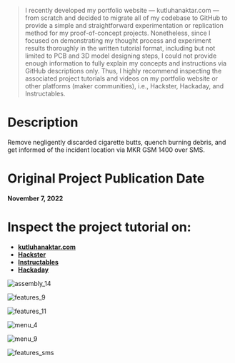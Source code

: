 > I recently developed my portfolio website — kutluhanaktar.com — from scratch and decided to migrate all of my codebase to GitHub to provide a simple and straightforward experimentation or replication method for my proof-of-concept projects. Nonetheless, since I focused on demonstrating my thought process and experiment results thoroughly in the written tutorial format, including but not limited to PCB and 3D model designing steps, I could not provide enough information to fully explain my concepts and instructions via GitHub descriptions only. Thus, I highly recommend inspecting the associated project tutorials and videos on my portfolio website or other platforms (maker communities), i.e., Hackster, Hackaday, and Instructables.

# Description

Remove negligently discarded cigarette butts, quench burning debris, and get informed of the incident location via MKR GSM 1400 over SMS.

# Original Project Publication Date

**November 7, 2022**

# Inspect the project tutorial on:

- **[kutluhanaktar.com](https://www.kutluhanaktar.com/projects/AI_driven_Forest_Fire_Prevention_Robot_w_SMS_EZ_Robot/)**
- **[Hackster](https://www.hackster.io/kutluhan-aktar/ai-driven-forest-fire-prevention-robot-w-sms-ez-robot-e54793)**
- **[Instructables](https://www.instructables.com/AI-driven-Forest-Fire-Prevention-Robot-W-SMS-EZ-Ro/)**
- **[Hackaday](https://hackaday.io/project/188143-ai-driven-forest-fire-prevention-robot-w-ez-robot)**

![assembly_14](https://github.com/user-attachments/assets/d247c2ff-8fe8-4525-97c6-3bb330da25a3)

![features_9](https://github.com/user-attachments/assets/eb41a673-b2a4-490b-ad58-8fd2a3c5ad09)

![features_11](https://github.com/user-attachments/assets/50515948-619a-4354-85ee-2ee0536d513e)

![menu_4](https://github.com/user-attachments/assets/6e9e60f7-069d-43b6-aafa-ce57df5e176c)

![menu_9](https://github.com/user-attachments/assets/e82cd81a-f473-415f-86d1-9e15ee236239)

![features_sms](https://github.com/user-attachments/assets/2895e39f-bef9-4a15-8ef5-bcfd5cddc24a)
